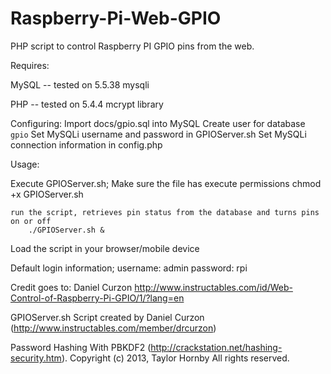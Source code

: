Raspberry-Pi-Web-GPIO
=====================

PHP script to control Raspberry PI GPIO pins from the web.



Requires:

MySQL -- tested on 5.5.38
	mysqli

PHP -- tested on 5.4.4
	mcrypt library

Configuring:
Import docs/gpio.sql into MySQL
Create user for database `gpio`
Set MySQLi username and password in GPIOServer.sh
Set MySQLi connection information in config.php


Usage:

Execute GPIOServer.sh;
	Make sure the file has execute permissions
		chmod +x GPIOServer.sh
		
	run the script, retrieves pin status from the database and turns pins on or off
		./GPIOServer.sh &


Load the script in your browser/mobile device
	
		
Default login information;
	username: admin
	password: rpi

		
Credit goes to: Daniel Curzon
http://www.instructables.com/id/Web-Control-of-Raspberry-Pi-GPIO/1/?lang=en

GPIOServer.sh Script created by Daniel Curzon (http://www.instructables.com/member/drcurzon)
	
Password Hashing With PBKDF2 (http://crackstation.net/hashing-security.htm).
Copyright (c) 2013, Taylor Hornby
All rights reserved.
